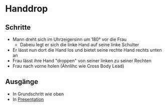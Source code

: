 # Handdrop

## Schritte

- Mann dreht sich im Uhrzeigersinn um 180° vor die Frau
    - Dabeiu legt er sich die linke Hand auf seine linke Schulter
- Er lässt nun dort die Hand los und bietet seine rechte Hand rechts unten an
- Frau lässt ihre Hand "droppen" von seiner linken zu seiner Rechten
- Frau nach vorne holen (Ähnlihc wie Cross Body Lead)

## Ausgänge

- In Grundschritt wie oben
- In [Presentation](Presentation.md)
